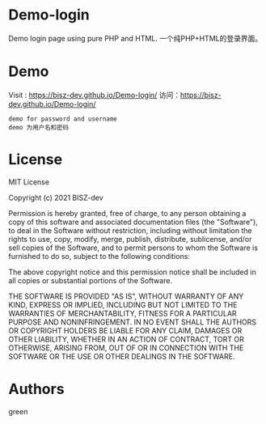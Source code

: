 # Demo-login
Demo login page using pure PHP and HTML.
一个纯PHP+HTML的登录界面。

# Demo
Visit : https://bisz-dev.github.io/Demo-login/
访问：https://bisz-dev.github.io/Demo-login/
```
demo for password and username
demo 为用户名和密码
```

# License
MIT License

Copyright (c) 2021 BISZ-dev

Permission is hereby granted, free of charge, to any person obtaining a copy
of this software and associated documentation files (the "Software"), to deal
in the Software without restriction, including without limitation the rights
to use, copy, modify, merge, publish, distribute, sublicense, and/or sell
copies of the Software, and to permit persons to whom the Software is
furnished to do so, subject to the following conditions:

The above copyright notice and this permission notice shall be included in all
copies or substantial portions of the Software.

THE SOFTWARE IS PROVIDED "AS IS", WITHOUT WARRANTY OF ANY KIND, EXPRESS OR
IMPLIED, INCLUDING BUT NOT LIMITED TO THE WARRANTIES OF MERCHANTABILITY,
FITNESS FOR A PARTICULAR PURPOSE AND NONINFRINGEMENT. IN NO EVENT SHALL THE
AUTHORS OR COPYRIGHT HOLDERS BE LIABLE FOR ANY CLAIM, DAMAGES OR OTHER
LIABILITY, WHETHER IN AN ACTION OF CONTRACT, TORT OR OTHERWISE, ARISING FROM,
OUT OF OR IN CONNECTION WITH THE SOFTWARE OR THE USE OR OTHER DEALINGS IN THE
SOFTWARE.


# Authors
green

